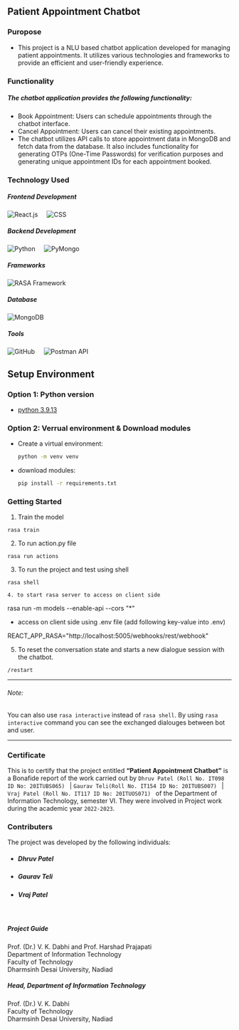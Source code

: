 ## Patient Appointment Chatbot

### Puropose

* This project is a NLU based chatbot application developed for managing patient appointments. It utilizes various technologies and frameworks to provide an efficient and user-friendly experience. 

### Functionality
##### The chatbot application provides the following functionality:

* Book Appointment: Users can schedule appointments through the chatbot interface.
* Cancel Appointment: Users can cancel their existing appointments.
* The chatbot utilizes API calls to store appointment data in MongoDB and fetch data from the database. It also includes functionality for generating OTPs (One-Time Passwords) for verification purposes and generating unique appointment IDs for each appointment booked.

### Technology Used

##### Frontend Development

<img src="https://img.shields.io/badge/-React.js-61DAFB.svg" alt="React.js" style="margin-right:1rem">

<img src="https://img.shields.io/badge/-CSS-1572B6.svg" alt="CSS" style="margin-right:1rem">

##### Backend Development

<img src="https://img.shields.io/badge/-Python-3776AB.svg" alt="Python" style="margin-right:1rem">

<img src="https://img.shields.io/badge/-PyMongo-47A248.svg" alt="PyMongo" style="margin-right:1rem">

##### Frameworks

<img src="https://img.shields.io/badge/-RASA%20Framework-FF4088.svg" alt="RASA Framework" style="margin-right:1rem">

##### Database

<img src="https://img.shields.io/badge/-MongoDB-green.svg" alt="MongoDB" style="margin-right:1rem">

##### Tools

<img src="https://img.shields.io/badge/-GitHub-181717.svg" alt="GitHub" style="margin-right:1rem">

<img src="https://img.shields.io/badge/-Postman%20API-FF6C37.svg" alt="Postman API" style="margin-right:1rem">


## Setup Environment

### Option 1: Python version
- [python 3.9.13](https://www.python.org/downloads/release/python-3913/) 

### Option 2: Verrual environment & Download modules
- Create a virtual environment:
  ```bash
  python -m venv venv

- download modules:
  ```bash
  pip install -r requirements.txt


### Getting Started



1. Train the model

```
rasa train
```

2. To run action.py file

```
rasa run actions
```

3. To run the project and test using shell

```
rasa shell

4. to start rasa server to access on client side 

```
rasa run -m models --enable-api --cors "*"

- access on client side using .env file (add following key-value into .env)

REACT_APP_RASA="http://localhost:5005/webhooks/rest/webhook"


5. To reset the conversation state and starts a new dialogue session with the chatbot.

```
/restart
```

<hr>

###### Note: 

You can also use `rasa interactive` instead of `rasa shell`. By using `rasa interactive` command you can see the exchanged dialouges between bot and user.

<hr>

### Certificate

This is to certify that the project entitled <b>“Patient Appointment Chatbot”</b> is a Bonafide report of the work carried out by  ```Dhruv Patel (Roll No. IT098 ID No: 20ITUBS065) ``` | ```Gaurav Teli(Roll No. IT154 ID No: 20ITUBS007) ``` | ```Vraj Patel (Roll No. IT117 ID No: 20ITUOS071) ``` 
of the Department of Information Technology, semester VI. They were involved in Project work during the academic year ```2022-2023```.

### Contributers
The project was developed by the following individuals:

* ##### Dhruv Patel
* ##### Gaurav Teli
* ##### Vraj Patel
<br>

##### Project Guide

Prof. (Dr.) V. K. Dabhi and Prof. Harshad Prajapati<br>
Department of Information Technology<br>
Faculty of Technology<br>
Dharmsinh Desai University, Nadiad<br>

##### Head, Department of Information Technology

Prof. (Dr.) V. K. Dabhi<br>
Faculty of Technology<br>
Dharmsinh Desai University, Nadiad<br>
